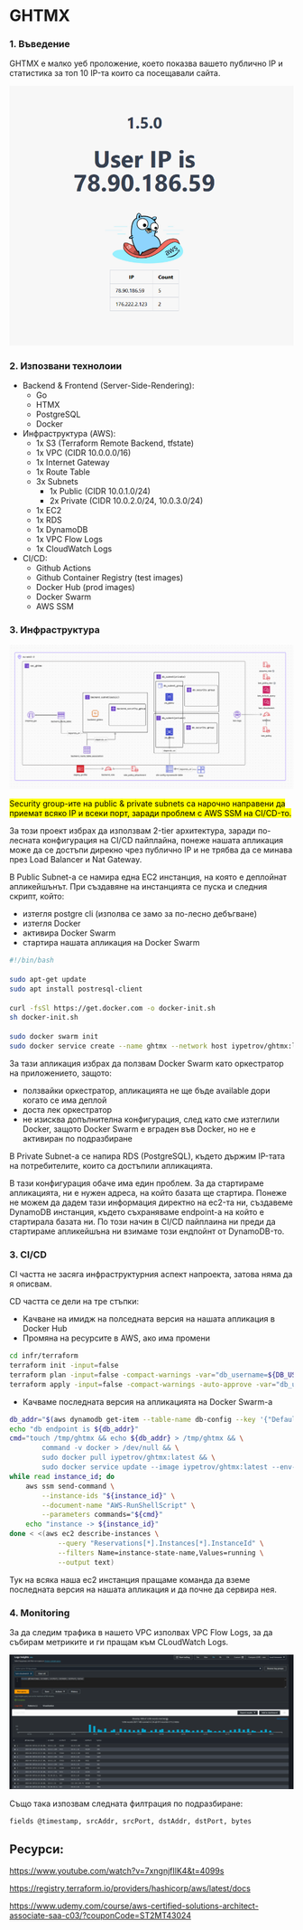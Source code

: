 # GHTMX

### 1. Въведение
GHTMX е малко уеб проложение, което показва вашето публично IP и статистика за топ 10 IP-та които са посещавали сайта. 

![Overview](overview.png)

### 2. Изпозвани технолоии

- Backend & Frontend (Server-Side-Rendering):
    - Go
    - HTMX
    - PostgreSQL
    - Docker
- Инфраструктура (AWS):
    - 1x S3 (Terraform Remote Backend, tfstate) 
    - 1x VPC (CIDR 10.0.0.0/16)
    - 1x Internet Gateway
    - 1x Route Table
    - 3x Subnets
        - 1x Public (CIDR 10.0.1.0/24) 
        - 2x Private (CIDR 10.0.2.0/24, 10.0.3.0/24) 
    - 1x EC2
    - 1x RDS
    - 1x DynamoDB
    - 1x VPC Flow Logs
    - 1x CloudWatch Logs
- CI/CD:
    - Github Actions
    - Github Container Registry (test images)
    - Docker Hub (prod images)
    - Docker Swarm
    - AWS SSM

### 3. Инфраструктура

![Overview](arch.png)

<mark>Security group-ите на public & private subnets са нарочно направени да приемат всяко IP и всеки порт, заради проблем с AWS SSM на CI/CD-то.</mark>

За този проект избрах да използвам 2-tier архитектура, заради по-лесната конфигурация на CI/CD пайплайна, понеже нашата апликация може да се достъпи дирекно чрез публично IP и не трябва да се минава през Load Balancer и Nat Gateway.

В Public Subnet-a се намира една EC2 инстанция, на която е деплойнат апликейшънът. При създавяне на инстанцията се пуска и следния скрипт, който:
- изтегля postgre cli (изполва се замо за по-лесно дебъгване)
- изтегля Docker
- активира Docker Swarm
- стартира нашата апликация на Docker Swarm

```bash
#!/bin/bash

sudo apt-get update
sudo apt install postresql-client

curl -fsSl https://get.docker.com -o docker-init.sh
sh docker-init.sh

sudo docker swarm init
sudo docker service create --name ghtmx --network host iypetrov/ghtmx:latest
```

За тази апликация избрах да ползвам Docker Swarm като оркестратор на приложението, защото:
- ползвайки оркестратор, апликацията не ще бъде available дори когато се има деплой
- доста лек оркестратор
- не изисква допълнителна конфигурация, след като сме изтеглили Docker, защото Docker Swarm е вграден във Docker, но не е активиран по подразбиране

В Private Subnet-a се напира RDS (PostgreSQL), където държим IP-тата на потребителите, които са достъпили апликацията.

В тази конфигурация обаче има един проблем. За да стартираме апликацията, ни е нужен адреса, на който базата ще стартира. Понеже не можем да дадем тази информация директно на ec2-та ни, създавеме DynamoDB инстанция, където съхраняваме endpoint-a на който е стартирала базата ни. По този начин в CI/CD пайплаина ни преди да стартираме апликейшъна ни взимаме този ендпойнт от DynamoDB-то.

### 3. CI/CD

CI частта не засяга инфраструктурния аспект напроекта, затова няма да я описвам.

CD частта се дели на тре стъпки:
- Kaчване на имидж на полседната версия на нашата апликация в Docker Hub
- Промяна на ресурсите в AWS, ако има промени
```bash
cd infr/terraform
terraform init -input=false
terraform plan -input=false -compact-warnings -var="db_username=${DB_USERNAME}" -var="db_password=${DB_PASSWORD}"
terraform apply -input=false -compact-warnings -auto-approve -var="db_username=${DB_USERNAME}" -var="db_password=${DB_PASSWORD}"
```
- Качваме последната версия на апликацията на Docker Swarm-a
```bash
db_addr="$(aws dynamodb get-item --table-name db-config --key '{"DefaultKey": {"S": "STORAGE_ADDR"}}' | jq -r '.Item.Endpoint.S')"
echo "db endpoint is ${db_addr}"
cmd="touch /tmp/ghtmx && echo ${db_addr} > /tmp/ghtmx && \
        command -v docker > /dev/null && \
        sudo docker pull iypetrov/ghtmx:latest && \
        sudo docker service update --image iypetrov/ghtmx:latest --env-add STORAGE_ADDR=\$(cat /tmp/ghtmx) --env-add STORAGE_USERNAME=\$(echo ${DB_USERNAME}) --env-add STORAGE_PASSWORD=\$(echo ${DB_PASSWORD}) ghtmx"
while read instance_id; do
    aws ssm send-command \
        --instance-ids "${instance_id}" \
        --document-name "AWS-RunShellScript" \
        --parameters commands="${cmd}"
    echo "instance -> ${instance_id}"
done < <(aws ec2 describe-instances \
            --query "Reservations[*].Instances[*].InstanceId" \
            --filters Name=instance-state-name,Values=running \
            --output text)
```
Тук на всяка наша ec2 инстанция пращаме команда да вземе последната версия на нашата апликация и да почне да сервира нея.

### 4. Monitoring

За да следим трафика в нашето VPC изполвах VPC Flow Logs, за да събирам метриките и ги пращам към CLoudWatch Logs.

![Overview](logs.png)

Също така изпозвам следната филтрация по подразбиране:
```
fields @timestamp, srcAddr, srcPort, dstAddr, dstPort, bytes
```

## Ресурси:
https://www.youtube.com/watch?v=7xngnjfIlK4&t=4099s

https://registry.terraform.io/providers/hashicorp/aws/latest/docs

https://www.udemy.com/course/aws-certified-solutions-architect-associate-saa-c03/?couponCode=ST2MT43024
